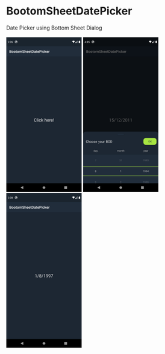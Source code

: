 # BootomSheetDatePicker
Date Picker using Bottom Sheet Dialog
<br><br> <img src="images/1.png" width="200">
 <img src="images/2.png" width="200">
<img src="images/3.png" width="200">
